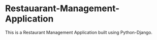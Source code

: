# Restauarant-Management-Application
This is a Restaurant Management Application built using Python-Django.

